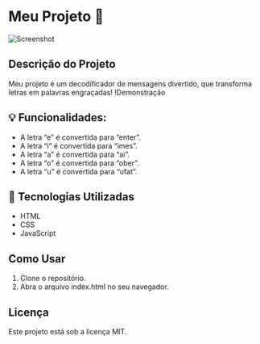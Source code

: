 # Meu Projeto 🔐

![Screenshot](https://media.licdn.com/dms/image/D4D2DAQGUVFRVH26uDA/profile-treasury-image-shrink_1920_1920/0/1721918946930?e=1722528000&v=beta&t=LVbXk2ZD0gQTtn8mwCUa9IJdnoAocIQVD15MuTsASig)


## Descrição do Projeto
Meu projeto é um decodificador de mensagens divertido, que transforma letras em palavras engraçadas!
!Demonstração

## 💡 Funcionalidades: 

- A letra “e” é convertida para “enter”.
- A letra “i” é convertida para “imes”.
- A letra “a” é convertida para “ai”.
- A letra “o” é convertida para “ober”.
- A letra “u” é convertida para “ufat”.


## 🚀 Tecnologias Utilizadas
- HTML
- CSS
- JavaScript


## Como Usar
1. Clone o repositório.
2. Abra o arquivo index.html no seu navegador.


## Licença
Este projeto está sob a licença MIT.
